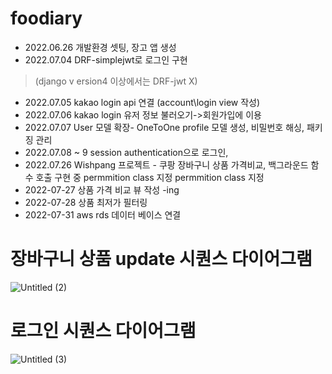 # foodiary

* 2022.06.26 개발환경 셋팅, 장고 앱 생성
* 2022.07.04 DRF-simplejwt로 로그인 구현 
>(django v ersion4 이상에서는 DRF-jwt X)
* 2022.07.05 kakao login api 연결 (account\login view 작성)
* 2022.07.06 kakao login 유저 정보 불러오기->회원가입에 이용
* 2022.07.07 User 모델 확장- OneToOne profile 모델 생성, 비밀번호 해싱, 패키징 관리
* 2022.07.08 ~ 9 session authentication으로 로그인, 
* 2022.07.26 Wishpang 프로젝트 - 쿠팡 장바구니 상품 가격비교, 백그라운드 함수 호출 구현 중
permmition class 지정  permmition class 지정
* 2022-07-27 상품 가격 비교 뷰 작성 -ing
* 2022-07-28 상품 최저가 필터링
* 2022-07-31 aws rds 데이터 베이스 연결

# 장바구니 상품 update 시퀀스 다이어그램
![Untitled (2)](https://user-images.githubusercontent.com/59391473/203673980-6683036e-cd72-482f-953d-cf48655a744d.png)

# 로그인 시퀀스 다이어그램
![Untitled (3)](https://user-images.githubusercontent.com/59391473/203673983-2c1ab92b-7674-45dd-9426-b025b2b1d46a.png)
